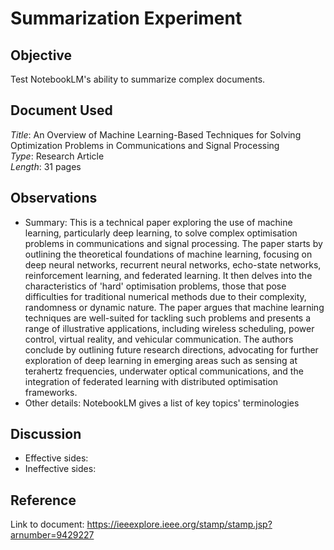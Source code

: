 # Summarization Experiment

## Objective
Test NotebookLM's ability to summarize complex documents.

## Document Used
*Title*: An Overview of Machine Learning-Based
 Techniques for Solving Optimization
 Problems in Communications
 and Signal Processing  
*Type*: Research Article   
*Length*: 31 pages 

## Observations
- Summary: This is a technical paper exploring the use of machine learning, particularly deep learning, to solve complex optimisation problems in communications and signal processing. The paper starts by outlining the theoretical foundations of machine learning, focusing on deep neural networks, recurrent neural networks, echo-state networks, reinforcement learning, and federated learning. It then delves into the characteristics of 'hard' optimisation problems, those that pose difficulties for traditional numerical methods due to their complexity, randomness or dynamic nature. The paper argues that machine learning techniques are well-suited for tackling such problems and presents a range of illustrative applications, including wireless scheduling, power control, virtual reality, and vehicular communication. The authors conclude by outlining future research directions, advocating for further exploration of deep learning in emerging areas such as sensing at terahertz frequencies, underwater optical communications, and the integration of federated learning with distributed optimisation frameworks.
- Other details: NotebookLM gives a list of key topics' terminologies

## Discussion
- Effective sides:
- Ineffective sides:

## Reference
Link to document: https://ieeexplore.ieee.org/stamp/stamp.jsp?arnumber=9429227

